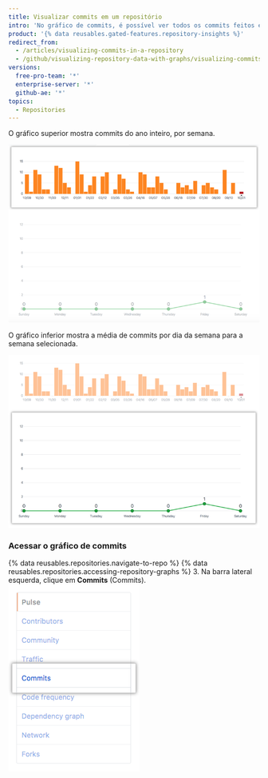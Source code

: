 ```yaml
---
title: Visualizar commits em um repositório
intro: 'No gráfico de commits, é possível ver todos os commits feitos em um repositório no ano passado (exceto commits de merge).'
product: '{% data reusables.gated-features.repository-insights %}'
redirect_from:
  - /articles/visualizing-commits-in-a-repository
  - /github/visualizing-repository-data-with-graphs/visualizing-commits-in-a-repository
versions:
  free-pro-team: '*'
  enterprise-server: '*'
  github-ae: '*'
topics:
  - Repositories
---
```

O gráfico superior mostra commits do ano inteiro, por semana.

![Gráfico anual de commits do repositório](/assets/images/help/graphs/repo_commit_activity_year_graph.png)

O gráfico inferior mostra a média de commits por dia da semana para a semana selecionada.

![Gráfico semanal de commits do repositório](/assets/images/help/graphs/repo_commit_activity_week_graph.png)

### Acessar o gráfico de commits

{% data reusables.repositories.navigate-to-repo %}
{% data reusables.repositories.accessing-repository-graphs %}
3. Na barra lateral esquerda, clique em **Commits** (Commits). ![Guia Commits (Commits)](/assets/images/help/graphs/commits_tab.png)

